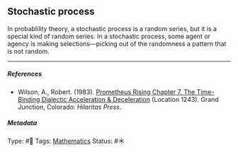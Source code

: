 ## Stochastic process

In probablility theory, a stochastic process is a random series, but it is a special kind of random series. In a stochastic process, some agent or agency is making selections—picking out of the randomness a pattern that is not random.

---

##### References

* Wilson, A., Robert. (1983). [Prometheus Rising Chapter 7. The Time-Binding Dialectic Acceleration & Deceleration](Prometheus%20Rising%20Chapter%207.%20The%20Time-Binding%20Dialectic%20Acceleration%20&%20Deceleration.md) (Location 1243). Grand Junction, Colorado: *Hilaritas Press*.

##### Metadata

Type: #🔴 
Tags: [Mathematics]()
Status: #☀️ 
